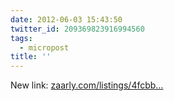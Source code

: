 ```yaml
---
date: 2012-06-03 15:43:50
twitter_id: 209369823916994560
tags:
  - micropost
title: ''
---
```


New link: [zaarly.com/listings/4fcbb…](http://www.zaarly.com/listings/4fcbbe3528330e1337000184)
